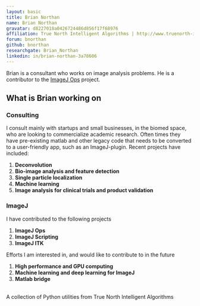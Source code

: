 ```yaml
---
layout: basic
title: Brian Northan
name: Brian Northan
gravatar: d8227018a0426724486d856f17f68976
affiliation: True North Intelligent Algorithms | http://www.truenorth-ia.com/
forum: bnorthan
github: bnorthan
researchgate: Brian_Northan
linkedin: in/brian-northan-3a78606
---
```


Brian is a consultant who works on image analysis problems. He is a contributor to the [ImageJ Ops](/libs/imagej-ops) project.

## What is Brian working on 

### Consulting

I consult mainly with startups and small businesses, in the biomed space, who are looking to commercialize academic research. Often times they have pre-existing matlab and other legacy code that needs to be converted to a user-friendly app, such as an ImageJ-plugin. Recent projects have included:

1.  **Deconvolution**
2.  **Bio-image analysis and feature detection**
3.  **Single particle localization**
4.  **Machine learning**
5.  **Image analysis for clinical trials and product validation**

### ImageJ

I have contributed to the following projects

1.  **ImageJ Ops**
2.  **ImageJ Scripting**
3.  **ImageJ ITK**

Efforts I am interested in, and would like to contribute to in the future

1.  **High performance and GPU computing**
2.  **Machine learning and deep learning for ImageJ**
3.  **Matlab bridge**

<br>
A collection of Python utilities from True North Intelligent Algorithms